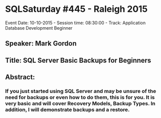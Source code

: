 # SQLSaturday #445 - Raleigh 2015
Event Date: 10-10-2015 - Session time: 08:30:00 - Track: Application  Database Development Beginner
## Speaker: Mark Gordon
## Title: SQL Server Basic Backups for Beginners
## Abstract:
### If you just started using SQL Server and may be unsure of the need for backups or even how to do them, this is for you.   It is very basic and will cover Recovery Models, Backup Types. In addition, I will demonstrate backups and a restore.  
